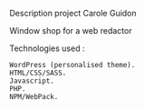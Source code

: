 Description project Carole Guidon

Window shop for a web redactor

Technologies used :

    WordPress (personalised theme).
    HTML/CSS/SASS.
    Javascript.
    PHP.
    NPM/WebPack.

